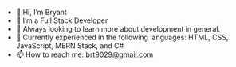 - 👋 Hi, I’m Bryant
- 👀 I’m a Full Stack Developer
- 👀 Always looking to learn more about development in general.
- 🌱 Currently experienced in the following languages: HTML, CSS, JavaScript, MERN Stack, and C#
- 📫 How to reach me: brt9029@gmail.com

<!---
brt9029/brt9029 is a ✨ special ✨ repository because its `README.md` (this file) appears on your GitHub profile.
You can click the Preview link to take a look at your changes.
--->
